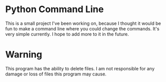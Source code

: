 Python Command Line
====================
This is a small project I've been working on, because I thought it would be fun to make a command line where you could change the commands.
It's very simple currently. I hope to add more to it in the future.

Warning
=======
This program has the ability to delete files. I am not responsible for any damage or loss of files this program may cause. 

